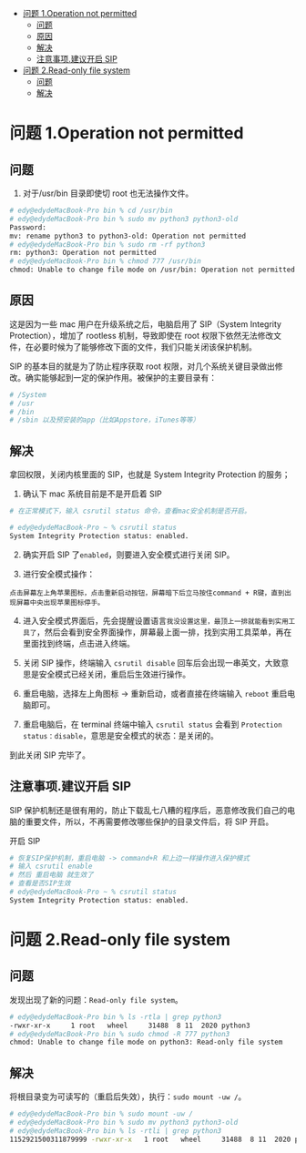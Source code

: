 <!--ts-->
   * [问题 1.Operation not permitted](#问题-1operation-not-permitted)
      * [问题](#问题)
      * [原因](#原因)
      * [解决](#解决)
      * [注意事项.建议开启 SIP](#注意事项建议开启-sip)
   * [问题 2.Read-only file system](#问题-2read-only-file-system)
      * [问题](#问题-1)
      * [解决](#解决-1)

<!-- Added by: edy, at: 2022年 2月14日 星期一 13时55分45秒 CST -->

<!--te-->

# 问题 1.Operation not permitted

## 问题

1. 对于/usr/bin 目录即使切 root 也无法操作文件。

```bash
# edy@edydeMacBook-Pro bin % cd /usr/bin
# edy@edydeMacBook-Pro bin % sudo mv python3 python3-old
Password:
mv: rename python3 to python3-old: Operation not permitted
# edy@edydeMacBook-Pro bin % sudo rm -rf python3
rm: python3: Operation not permitted
# edy@edydeMacBook-Pro bin % chmod 777 /usr/bin
chmod: Unable to change file mode on /usr/bin: Operation not permitted
```

## 原因

这是因为一些 mac 用户在升级系统之后，电脑启用了 SIP（System Integrity Protection），增加了 rootless 机制，导致即使在 root 权限下依然无法修改文件，在必要时候为了能够修改下面的文件，我们只能关闭该保护机制。

SIP 的基本目的就是为了防止程序获取 root 权限，对几个系统关键目录做出修改。确实能够起到一定的保护作用。被保护的主要目录有：

```bash
# /System
# /usr
# /bin
# /sbin 以及预安装的app（比如Appstore，iTunes等等）
```

## 解决

拿回权限，关闭内核里面的 SIP，也就是 System Integrity Protection 的服务；

1. 确认下 mac 系统目前是不是开启着 SIP

```bash
# 在正常模式下，输入 csrutil status 命令，查看mac安全机制是否开启。

# edy@edydeMacBook-Pro ~ % csrutil status
System Integrity Protection status: enabled.
```

2. 确实开启 SIP 了`enabled`，则要进入安全模式进行关闭 SIP。

3. 进行安全模式操作：

```
点击屏幕左上角苹果图标，点击重新启动按钮，屏幕暗下后立马按住command + R键，直到出现屏幕中央出现苹果图标停手。
```

4. 进入安全模式界面后，先会提醒设置语言`我没设置这里，最顶上一排就能看到实用工具了`，然后会看到安全界面操作，屏幕最上面一排，找到实用工具菜单，再在里面找到终端，点击进入终端。

5. 关闭 SIP 操作，终端输入 `csrutil disable` 回车后会出现一串英文，大致意思是安全模式已经关闭，重启后生效进行操作。

6. 重启电脑，选择左上角图标 -> 重新启动，或者直接在终端输入 `reboot` 重启电脑即可。

7. 重启电脑后，在 terminal 终端中输入 `csrutil status` 会看到 `Protection status：disable`，意思是安全模式的状态：是关闭的。

到此关闭 SIP 完毕了。

## 注意事项.建议开启 SIP

SIP 保护机制还是很有用的，防止下载乱七八糟的程序后，恶意修改我们自己的电脑的重要文件，所以，不再需要修改哪些保护的目录文件后，将 SIP 开启。

开启 SIP

```bash
# 恢复SIP保护机制，重启电脑 -> command+R 和上边一样操作进入保护模式
# 输入 csrutil enable
# 然后 重启电脑 就生效了
# 查看是否SIP生效
# edy@edydeMacBook-Pro ~ % csrutil status
System Integrity Protection status: enabled.
```

# 问题 2.Read-only file system

## 问题

发现出现了新的问题：`Read-only file system`。

```bash
# edy@edydeMacBook-Pro bin % ls -rtla | grep python3
-rwxr-xr-x     1 root   wheel     31488  8 11  2020 python3
# edy@edydeMacBook-Pro bin % sudo chmod -R 777 python3
chmod: Unable to change file mode on python3: Read-only file system
```

## 解决

将根目录变为可读写的（重启后失效），执行：`sudo mount -uw /`。

```bash
# edy@edydeMacBook-Pro bin % sudo mount -uw /
# edy@edydeMacBook-Pro bin % sudo mv python3 python3-old
# edy@edydeMacBook-Pro bin % ls -rtli | grep python3
1152921500311879999 -rwxr-xr-x   1 root   wheel     31488  8 11  2020 python3-old
```
